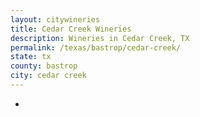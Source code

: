 ```yaml
---
layout: citywineries
title: Cedar Creek Wineries
description: Wineries in Cedar Creek, TX
permalink: /texas/bastrop/cedar-creek/
state: tx
county: bastrop
city: cedar creek
---
```

-
